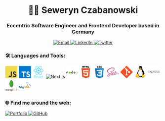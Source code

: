 <h1 align="center">👨‍💻 Seweryn Czabanowski</h1>
<h3 align="center">Eccentric Software Engineer and Frontend Developer based in Germany</h3>

<p align="center">
  <a href="mailto:seweryn_cz@outlook.com">
    <img src="https://img.shields.io/badge/Email-seweryn_cz%40outlook.com-blue?style=for-the-badge&logo=hotmail" alt="Email">
  </a>
  <a href="https://www.linkedin.com/in/seweryn-czabanowski/" target="_blank">
    <img src="https://img.shields.io/badge/LinkedIn-Connect-0077B5?style=for-the-badge&logo=linkedin" alt="LinkedIn">
  </a>
  <a href="https://twitter.com/yourusername" target="_blank">
    <img src="https://img.shields.io/badge/Twitter-Follow-1DA1F2?style=for-the-badge&logo=twitter" alt="Twitter">
  </a>
</p>

<h3 align="left">🛠️ Languages and Tools:</h3>
<p align="left">
  <img src="https://raw.githubusercontent.com/devicons/devicon/master/icons/javascript/javascript-original.svg" alt="JavaScript" width="40" height="40" title="JavaScript">
  <img src="https://raw.githubusercontent.com/devicons/devicon/master/icons/typescript/typescript-original.svg" alt="TypeScript" width="40" height="40" title="TypeScript">
  <img src="https://raw.githubusercontent.com/devicons/devicon/master/icons/react/react-original-wordmark.svg" alt="React" width="40" height="40" title="React">
  <img src="https://cdn.worldvectorlogo.com/logos/nextjs-2.svg" alt="Next.js" width="40" height="40" title="Next.js">
  <img src="https://raw.githubusercontent.com/devicons/devicon/master/icons/nodejs/nodejs-original-wordmark.svg" alt="Node.js" width="40" height="40" title="Node.js">
  <img src="https://raw.githubusercontent.com/devicons/devicon/master/icons/html5/html5-original-wordmark.svg" alt="HTML5" width="40" height="40" title="HTML5">
  <img src="https://raw.githubusercontent.com/devicons/devicon/master/icons/css3/css3-original-wordmark.svg" alt="CSS3" width="40" height="40" title="CSS3">
  <img src="https://raw.githubusercontent.com/devicons/devicon/master/icons/sass/sass-original.svg" alt="Sass" width="40" height="40" title="Sass">
  <img src="https://raw.githubusercontent.com/devicons/devicon/master/icons/git/git-original.svg" alt="Git" width="40" height="40" title="Git">
  <img src="https://raw.githubusercontent.com/devicons/devicon/master/icons/linux/linux-original.svg" alt="Linux" width="40" height="40" title="Linux">
  <img src="https://raw.githubusercontent.com/devicons/devicon/master/icons/express/express-original-wordmark.svg" alt="Express.js" width="40" height="40" title="Express.js">
  <img src="https://raw.githubusercontent.com/devicons/devicon/master/icons/mongodb/mongodb-original-wordmark.svg" alt="MongoDB" width="40" height="40" title="MongoDB">
  <img src="https://raw.githubusercontent.com/devicons/devicon/master/icons/mysql/mysql-original-wordmark.svg" alt="MySQL" width="40" height="40" title="MySQL">
</p>

<h3 align="left">🌐 Find me around the web:</h3>
<p align="left">
  <a href="https://www.seweryn.dev" target="_blank">
    <img src="https://img.shields.io/badge/Portfolio-Visit-212121?style=for-the-badge&logo=react" alt="Portfolio">
  </a>
  <a href="https://github.com/seweryncz" target="_blank">
    <img src="https://img.shields.io/badge/GitHub-Follow-181717?style=for-the-badge&logo=github" alt="GitHub">
  </a>
</p>
